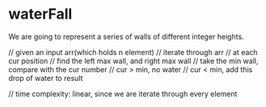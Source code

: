 # waterFall

We are going to represent a series of walls of different integer heights.

// given an input arr(which holds n element)
// iterate through arr
// at each cur position
// find the left max wall, and right max wall
// take the min wall, compare with the cur number
// cur > min, no water
// cur < min, add this drop of water to result

// time complexity: linear, since we are iterate through every element
